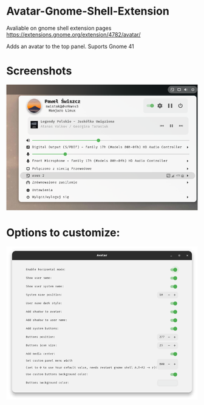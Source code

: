 # Avatar-Gnome-Shell-Extension

Avaliable on gnome shell extension pages <a href="https://extensions.gnome.org/extension/4782/avatar/">https://extensions.gnome.org/extension/4782/avatar/</a>

Adds an avatar to the top panel. Suports Gnome 41

# Screenshots

<img src="assets/2.png">

# Options to customize:

<img src="assets/1.png">
